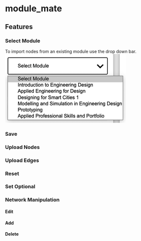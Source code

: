 # module_mate

## Features 

### Select Module 
To import nodes from an existing module use the drop down bar. 
![Drop Down Image](dropdown.png)


### Save 


### Upload Nodes


### Upload Edges 


### Reset


### Set Optional 


### Network Manipulation
   #### Edit
    
   #### Add
    
   #### Delete
